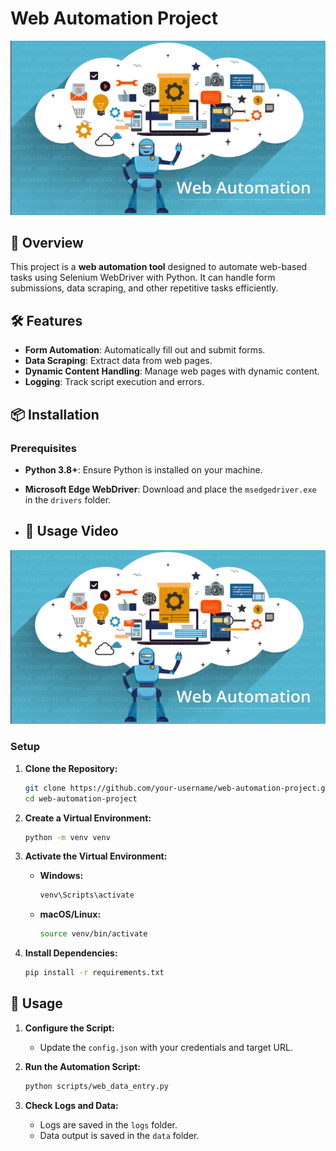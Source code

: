 # Web Automation Project

![Project Logo](assets/pic.png)

## 🚀 Overview

This project is a **web automation tool** designed to automate web-based tasks using Selenium WebDriver with Python. It can handle form submissions, data scraping, and other repetitive tasks efficiently.

## 🛠️ Features

- **Form Automation**: Automatically fill out and submit forms.
- **Data Scraping**: Extract data from web pages.
- **Dynamic Content Handling**: Manage web pages with dynamic content.
- **Logging**: Track script execution and errors.

## 📦 Installation

### Prerequisites

- **Python 3.8+**: Ensure Python is installed on your machine.
- **Microsoft Edge WebDriver**: Download and place the `msedgedriver.exe` in the `drivers` folder.

- ## 🎥 Usage Video 

[![Video Tutorial Thumbnail](assets/pic.png)](assets/video.mp4) 


### Setup

1. **Clone the Repository:**
    ```bash
    git clone https://github.com/your-username/web-automation-project.git](https://github.com/Nick3344/web_automation_project
    cd web-automation-project
    ```

2. **Create a Virtual Environment:**
    ```bash
    python -m venv venv
    ```

3. **Activate the Virtual Environment:**
    - **Windows:**
        ```bash
        venv\Scripts\activate
        ```
    - **macOS/Linux:**
        ```bash
        source venv/bin/activate
        ```

4. **Install Dependencies:**
    ```bash
    pip install -r requirements.txt
    ```

## 🔧 Usage

1. **Configure the Script:**
    - Update the `config.json` with your credentials and target URL.

2. **Run the Automation Script:**
    ```bash
    python scripts/web_data_entry.py
    ```

3. **Check Logs and Data:**
    - Logs are saved in the `logs` folder.
    - Data output is saved in the `data` folder.

